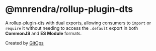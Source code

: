 # @mnrendra/rollup-plugin-dts
A [rollup-plugin-dts](https://www.npmjs.com/package/rollup-plugin-dts) with dual exports, allowing consumers to `import` or `require` it without needing to access the `.default` export in both **CommonJS** and **ES Module** formats.

Created by [GitOps](https://gitops.sh)
